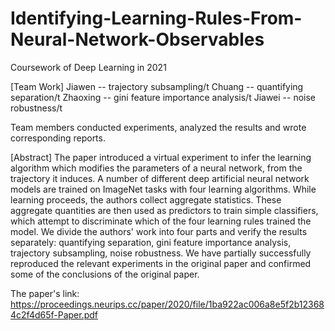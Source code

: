 # Identifying-Learning-Rules-From-Neural-Network-Observables
Coursework of Deep Learning in 2021

[Team Work]
Jiawen --  trajectory subsampling/t
Chuang -- quantifying separation/t
Zhaoxing -- gini feature importance analysis/t
Jiawei -- noise robustness/t

Team members conducted experiments, analyzed the results and wrote corresponding reports.

[Abstract]
The paper introduced a virtual experiment to infer the learning algorithm which modifies the parameters of a neural network, from the trajectory it induces. A number of different deep artificial neural network models are trained on ImageNet tasks with four learning algorithms. While learning proceeds, the authors collect aggregate statistics. These aggregate quantities are then used as predictors to train simple classifiers, which attempt to discriminate which of the four learning rules trained the model. We divide the authors' work into four parts and verify the results separately: quantifying separation, gini feature importance analysis, trajectory subsampling, noise robustness. We have partially successfully reproduced the relevant experiments in the original paper and confirmed some of the conclusions of the original paper.

The paper's link: https://proceedings.neurips.cc/paper/2020/file/1ba922ac006a8e5f2b123684c2f4d65f-Paper.pdf
